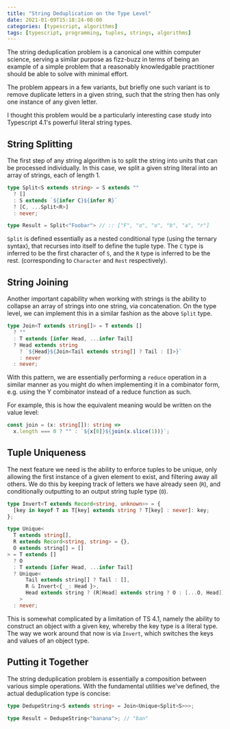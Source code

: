 ```yaml
---
title: "String Deduplication on the Type Level"
date: 2021-01-09T15:18:24-08:00
categories: [typescript, algorithms]
tags: [typescript, programming, tuples, strings, algorithms]
---
```


The string deduplication problem is a canonical one within computer science, serving a similar purpose as fizz-buzz in terms of being an example of a simple problem that a reasonably knowledgable practitioner should be able to solve with minimal effort.

The problem appears in a few variants, but briefly one such variant is to remove duplicate letters in a given string, such that the string then has only one instance of any given letter.

I thought this problem would be a particularly interesting case study into Typescript 4.1's powerful literal string types.

## String Splitting

The first step of any string algorithm is to split the string into units that can be processed individually. In this case, we split a given string literal into an array of strings, each of length 1.

```ts
type Split<S extends string> = S extends ""
  ? []
  : S extends `${infer C}${infer R}`
  ? [C, ...Split<R>]
  : never;

type Result = Split<"Foobar"> // :: ["F", "o", "o", "b", "a", "r"]
```

`Split` is defined essentially as a nested conditional type (using the ternary syntax), that recurses into itself to define the tuple type. The `C` type is inferred to be the first character of `S`, and the `R` type is inferred to be the rest. (corresponding to `Character` and `Rest` respectively).

## String Joining

Another important capability when working with strings is the ability to collapse an array of strings into one string, via concatenation. On the type level, we can implement this in a similar fashion as the above `Split` type.

```ts
type Join<T extends string[]> = T extends []
  ? ""
  : T extends [infer Head, ...infer Tail]
  ? Head extends string
    ? `${Head}${Join<Tail extends string[] ? Tail : []>}`
    : never
  : never;
```

With this pattern, we are essentially performing a `reduce` operation in a similar manner as you might do when implementing it in a combinator form, e.g. using the Y combinator instead of a reduce function as such.

For example, this is how the equivalent meaning would be written on the value level:

```ts
const join = (x: string[]): string =>
  x.length === 0 ? "" : `${x[0]}${join(x.slice(1))}`;
```

## Tuple Uniqueness

The next feature we need is the ability to enforce tuples to be unique, only allowing the first instance of a given element to exist, and filtering away all others. We do this by keeping track of letters we have already seen (`R`), and conditionally outputting to an output string tuple type (`O`).

```ts
type Invert<T extends Record<string, unknown>> = {
  [key in keyof T as T[key] extends string ? T[key] : never]: key;
};

type Unique<
  T extends string[],
  R extends Record<string, string> = {},
  O extends string[] = []
> = T extends []
  ? O
  : T extends [infer Head, ...infer Tail]
  ? Unique<
      Tail extends string[] ? Tail : [],
      R & Invert<{ _: Head }>,
      Head extends string ? (R[Head] extends string ? O : [...O, Head]) : []
    >
  : never;
```

This is somewhat complicated by a limitation of TS 4.1, namely the ability to construct an object with a given key, whereby the key type is a literal type. The way we work around that now is via `Invert`, which switches the keys and values of an object type.

## Putting it Together

The string deduplication problem is essentially a composition between various simple operations. With the fundamental utilities we've defined, the actual deduplication type is concise:

```ts
type DedupeString<S extends string> = Join<Unique<Split<S>>>;

type Result = DedupeString<"banana">; // "ban"
```